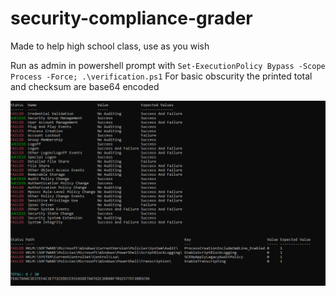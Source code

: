 # security-compliance-grader
Made to help high school class, use as you wish 

Run as admin in powershell prompt with ``Set-ExecutionPolicy Bypass -Scope Process -Force; .\verification.ps1``
For basic obscurity the printed total and checksum are base64 encoded 

![alt text](https://github.com/HopeAnnihilator/security-compliance-grader/blob/main/sample.png?raw=true)
